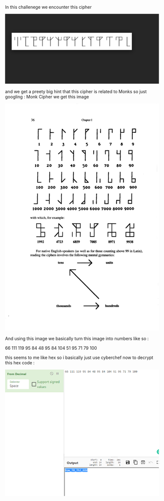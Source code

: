 
In this challenege we encounter this cipher 

![](./images/monkcpher.png)


and we get a preety big hint that this cipher is related to Monks so just googling : Monk Cipher we get this image 

![](./images/monkcipherdecrypt.png)


And using this image we basically turn this image into numbers like so :

66 111 119 95 84 48 95 84 104 51 95 71 79 100

this seems to me like hex so i basically just use cyberchef now to decrypt this hex code :

![](./images/monkcipher.png)
